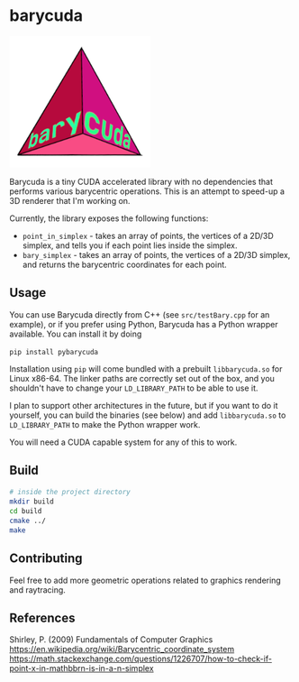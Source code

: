 # barycuda
<img src="./docs/barycuda.png" alt="artwork" width="250"/>

Barycuda is a tiny CUDA accelerated library with no dependencies that
performs various barycentric operations. This is an attempt to speed-up
a 3D renderer that I'm working on.

Currently, the library exposes the following functions:  
* `point_in_simplex` - takes an array of points, the vertices
of a 2D/3D simplex, and tells you if each point lies inside the
simplex.  
* `bary_simplex` - takes an array of points, the vertices of
a 2D/3D simplex, and returns the barycentric coordinates for
each point.


## Usage
You can use Barycuda directly from C++ (see `src/testBary.cpp` for an example), 
or if you prefer using Python, Barycuda has a Python wrapper available. 
You can install it by doing  

`pip install pybarycuda`  

Installation using `pip` will come bundled with a prebuilt
`libbarycuda.so` for Linux x86-64. The linker paths are correctly set out of
the box, and you shouldn't have to change your `LD_LIBRARY_PATH` to be able to
use it.


I plan to support other architectures in the future, but if you want to
do it yourself, you can build the binaries (see below) and add `libbarycuda.so` 
to `LD_LIBRARY_PATH` to make the Python wrapper work.


You will need a CUDA capable system for any of this to work.

## Build
```bash
# inside the project directory
mkdir build
cd build
cmake ../
make
```

## Contributing
Feel free to add more geometric operations related to
graphics rendering and raytracing.

## References
Shirley, P. (2009) Fundamentals of Computer Graphics  
https://en.wikipedia.org/wiki/Barycentric_coordinate_system  
https://math.stackexchange.com/questions/1226707/how-to-check-if-point-x-in-mathbbrn-is-in-a-n-simplex  
